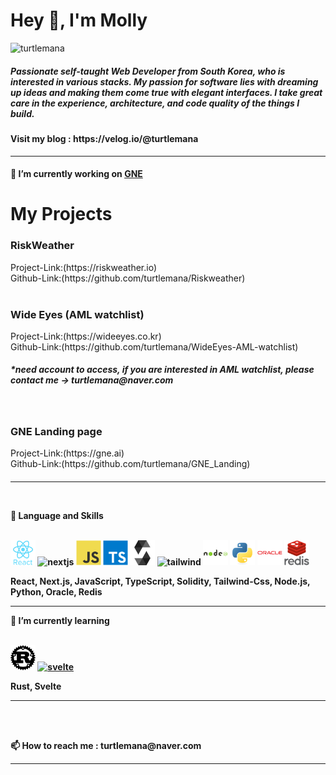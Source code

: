 <div align-left>
<h1 align="left">Hey 👋, I'm Molly  </h1>
 <p align="left"> <img src="https://komarev.com/ghpvc/?username=turtlemana&label=Profile%20views&color=0e75b6&style=flat" alt="turtlemana" /> </p>
</div>
 
<h5 align="left"> Passionate self-taught Web Developer from South Korea, who is interested in various stacks. My passion for software lies with dreaming up ideas and making them come true with elegant interfaces. I take great care in the experience, architecture, and code quality of the things I build.</h5>

<h4>Visit my blog : https://velog.io/@turtlemana  </h4>

---
<p align="left"></p>
<h4>
 🔭 I’m currently working on  <a href="https://gne.ai">GNE</a>
 <br/>
 <h1>My Projects</h1>
<h3>RiskWeather</h3>
 Project-Link:(https://riskweather.io)
   <br/>
 Github-Link:(https://github.com/turtlemana/Riskweather)
 <br/>
 <br/>
<h3>Wide Eyes (AML watchlist)</h3>
 Project-Link:(https://wideeyes.co.kr)
 <br/>
 Github-Link:(https://github.com/turtlemana/WideEyes-AML-watchlist)
<h5> *need account to access, if you are interested in AML watchlist, please contact me -> turtlemana@naver.com</h5>
 <br/>
 <h3>GNE Landing page</h3>
 Project-Link:(https://gne.ai)
  <br/>
 Github-Link:(https://github.com/turtlemana/GNE_Landing)
 <br/>

 <h4>
 
 <p align="left"></p>
  
---
  
<br/>

  

 💬 Language and Skills 
<br/>
<br/>
 <div class='border'>
<p align=left>
<img src="https://raw.githubusercontent.com/devicons/devicon/master/icons/react/react-original-wordmark.svg" alt="react" width="40" height="40"/>
<img src="https://cdn.worldvectorlogo.com/logos/nextjs-2.svg" alt="nextjs" width="40" height="40"/>
<img src="https://raw.githubusercontent.com/devicons/devicon/master/icons/javascript/javascript-original.svg" alt="javascript" width="40" height="40"/>
<img src="https://raw.githubusercontent.com/devicons/devicon/master/icons/typescript/typescript-original.svg" alt="typescript" width="40" height="40"/>
<img src="https://raw.githubusercontent.com/devicons/devicon/master/icons/solidity/solidity-original.svg" alt="solidity" width="40" height="40"/>

<img src="https://www.vectorlogo.zone/logos/tailwindcss/tailwindcss-icon.svg" alt="tailwind" width="40" height="40"/>
  
<img src="https://raw.githubusercontent.com/devicons/devicon/master/icons/nodejs/nodejs-original-wordmark.svg" alt="nodejs" width="40" height="40"/>
<img src="https://raw.githubusercontent.com/devicons/devicon/master/icons/python/python-original.svg" alt="python" width="40" height="40"/>
<img src="https://raw.githubusercontent.com/devicons/devicon/master/icons/oracle/oracle-original.svg" alt="oracle" width="40" height="40"/>  
<img src="https://raw.githubusercontent.com/devicons/devicon/master/icons/redis/redis-original-wordmark.svg" alt="redis" width="40" height="40"/>
    
</p>
</div>

<p align="left"> React, Next.js, JavaScript, TypeScript, Solidity, Tailwind-Css, Node.js, Python, Oracle, Redis</p>    
    
---    
    
 🌱 I’m currently learning
<br/>
<br/>
<p align-left>
  <img src="https://raw.githubusercontent.com/devicons/devicon/master/icons/rust/rust-plain.svg" alt="rust" width="40" height="40"/>
 <a href="https://svelte.dev" target="_blank" rel="noreferrer"> <img src="https://upload.wikimedia.org/wikipedia/commons/1/1b/Svelte_Logo.svg" alt="svelte" width="40" height="40"/> </a>
 </p>

  
<p align="left">Rust, Svelte</p>
  
---
  
<br/>
  

    
<br/>

    

    
<p align="left"></p>    
📫 How to reach me : turtlemana@naver.com
<p align="left"></p>

---

        
<br/>

